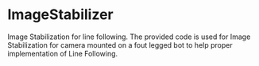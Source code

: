 # ImageStabilizer
Image Stabilization for line following.
The provided code is used for Image Stabilization for camera mounted on a fout legged bot to help proper implementation of Line Following.
